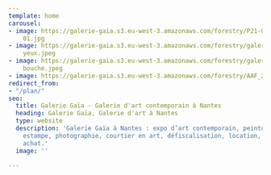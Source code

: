 ```yaml
---
template: home
carousel:
- image: https://galerie-gaia.s3.eu-west-3.amazonaws.com/forestry/P21-04 EMILE 2021
    01.jpg
- image: https://galerie-gaia.s3.eu-west-3.amazonaws.com/forestry/galerie-gaia-sebastien-bouchard-portrait-de-jeune-homme-81x100-DM
    yeux.jpeg
- image: https://galerie-gaia.s3.eu-west-3.amazonaws.com/forestry/galerie-gaia-sebastien-bouchard-portrait-de-jeune-homme-81x100-DM
    bouche.jpeg
- image: https://galerie-gaia.s3.eu-west-3.amazonaws.com/forestry/AAF_2022_BRU_04_Email-headerw560xh280px_v32.jpg
redirect_from:
- "/plan/"
seo:
  title: Galerie Gaïa - Galerie d'art contemporain à Nantes
  heading: Galerie Gaïa, Galerie d'art à Nantes
  type: website
  description: 'Galerie Gaïa à Nantes : expo d’art contemporain, peinture, sculpture,
    estampe, photographie, courtier en art, défiscalisation, location, prêt avant
    achat.'
  image: ''

---
```


